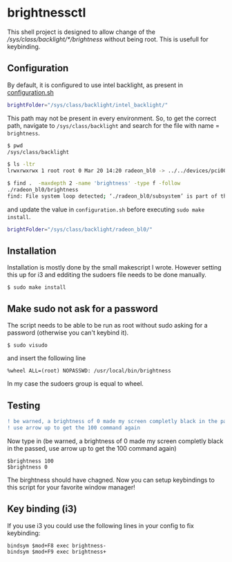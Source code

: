 # brightnessctl
This shell project is designed to allow change of the
*/sys/class/backlight/&#42;/brightness* without being root.
This is usefull for keybinding.

## Configuration
By default, it is configured to use intel backlight, as present in [configuration.sh](https://github.com/jappeace/brightnessctl/blob/master/configuration.sh#L3)
```bash
brightFolder="/sys/class/backlight/intel_backlight/"
```
This path may not be present in every environment. So, to get the correct path, navigate to `/sys/class/backlight` and search for the file with name = `brightness`.
```bash
$ pwd
/sys/class/backlight

$ ls -ltr
lrwxrwxrwx 1 root root 0 Mar 20 14:20 radeon_bl0 -> ../../devices/pci0000:00/0000:00:01.0/0000:01:00.0/drm/card0/card0-LVDS-1/radeon_bl0

$ find .  -maxdepth 2 -name 'brightness' -type f -follow
./radeon_bl0/brightness
find: File system loop detected; ‘./radeon_bl0/subsystem’ is part of the same file system loop as ‘.’.
```

and update the value in `configuration.sh` before executing `sudo make install`.

```bash
brightFolder="/sys/class/backlight/radeon_bl0/"
```

## Installation
Installation is mostly done by the small makescript I wrote. 
However setting this up for i3 and edditing the sudoers file
needs to be done manually.

    $ sudo make install

## Make sudo not ask for a password
The script needs to be able to be run as root without sudo asking for a
password (otherwise you can't keybind it).

	$ sudo visudo

and insert the following line

	%wheel ALL=(root) NOPASSWD: /usr/local/bin/brightness

In my case the sudoers group is equal to wheel.

## Testing
```diff
! be warned, a brightness of 0 made my screen completly black in the passed, 
! use arrow up to get the 100 command again
```
Now type in (be warned, a brightness of 0 made my screen completly black in the
passed, use arrow up to get the 100 command again)

	$brightness 100
	$brightness 0

The birghtness should have chagned.
Now you can setup keybindings to this script for your favorite window manager!

## Key binding (i3)
If you use i3 you could use the following lines in your config to fix keybinding:

	bindsym $mod+F8 exec brightness-
	bindsym $mod+F9 exec brightness+
